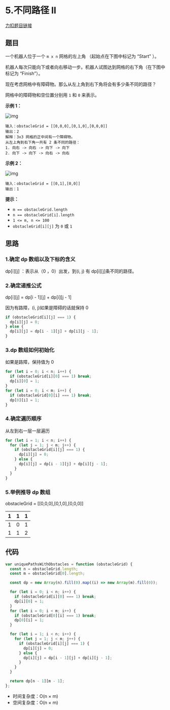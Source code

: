 # 5.不同路径 II

[力扣题目链接](https://leetcode.cn/problems/unique-paths-ii/)

## 题目

一个机器人位于一个 `m x n` 网格的左上角 （起始点在下图中标记为 “Start” ）。

机器人每次只能向下或者向右移动一步。机器人试图达到网格的右下角（在下图中标记为 “Finish”）。

现在考虑网格中有障碍物。那么从左上角到右下角将会有多少条不同的路径？

网格中的障碍物和空位置分别用 `1` 和 `0` 来表示。

**示例 1：**

![img](https://assets.leetcode.com/uploads/2020/11/04/robot1.jpg)

```
输入：obstacleGrid = [[0,0,0],[0,1,0],[0,0,0]]
输出：2
解释：3x3 网格的正中间有一个障碍物。
从左上角到右下角一共有 2 条不同的路径：
1. 向右 -> 向右 -> 向下 -> 向下
2. 向下 -> 向下 -> 向右 -> 向右
```

**示例 2：**

![img](https://assets.leetcode.com/uploads/2020/11/04/robot2.jpg)

```
输入：obstacleGrid = [[0,1],[0,0]]
输出：1
```

**提示：**

- `m == obstacleGrid.length`
- `n == obstacleGrid[i].length`
- `1 <= m, n <= 100`
- `obstacleGrid[i][j]` 为 `0` 或 `1`

## 思路

### 1.确定 dp 数组以及下标的含义

dp[i][j] ：表示从（0 ，0）出发，到(i, j) 有 dp[i][j]条不同的路径。

### 2.确定递推公式

dp[i]\[j] = dp[i - 1]\[j] + dp[i]\[j - 1]

因为有路障，(i, j)如果是障碍的话就保持 0

```js
if (obstacleGrid[i][j] === 1) {
  dp[i][j] = 0;
} else {
  dp[i][j] = dp[i - 1][j] + dp[i][j - 1];
}
```

### 3.dp 数组如何初始化

如果是路障，保持值为 0

```js
for (let i = 0; i < n; i++) {
  if (obstacleGrid[i][0] === 1) break;
  dp[i][0] = 1;
}
for (let i = 0; i < m; i++) {
  if (obstacleGrid[0][i] === 1) break;
  dp[0][i] = 1;
}
```

### 4.确定遍历顺序

从左到右一层一层遍历

```js
for (let i = 1; i < n; i++) {
  for (let j = 1; j < m; j++) {
    if (obstacleGrid[i][j] === 1) {
      dp[i][j] = 0;
    } else {
      dp[i][j] = dp[i - 1][j] + dp[i][j - 1];
    }
  }
}
```

### 5.举例推导 dp 数组

obstacleGrid = [[0,0,0],[0,1,0],[0,0,0]]

| 1   | 1   | 1   |
| --- | --- | --- |
| 1   | 0   | 1   |
| 1   | 1   | 2   |

## 代码

```js
var uniquePathsWithObstacles = function (obstacleGrid) {
  const n = obstacleGrid.length;
  const m = obstacleGrid[0].length;

  const dp = new Array(n).fill(0).map((i) => new Array(m).fill(0));

  for (let i = 0; i < n; i++) {
    if (obstacleGrid[i][0] === 1) break;
    dp[i][0] = 1;
  }
  for (let i = 0; i < m; i++) {
    if (obstacleGrid[0][i] === 1) break;
    dp[0][i] = 1;
  }

  for (let i = 1; i < n; i++) {
    for (let j = 1; j < m; j++) {
      if (obstacleGrid[i][j] === 1) {
        dp[i][j] = 0;
      } else {
        dp[i][j] = dp[i - 1][j] + dp[i][j - 1];
      }
    }
  }

  return dp[n - 1][m - 1];
};
```

- 时间复杂度：O(n × m)
- 空间复杂度：O(n × m)
